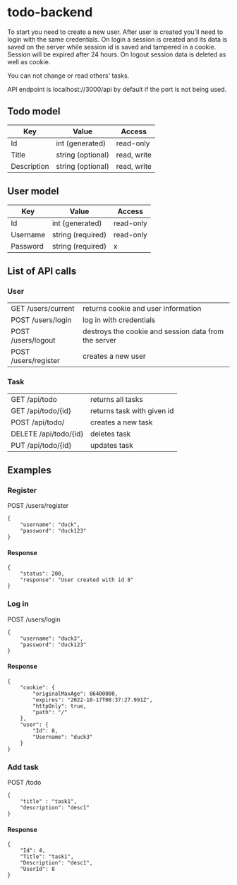 # todo-backend
To start you need to create a new user. After user is created you'll need to login with the same credentials. On login a session is created and its data is saved on the server while session id is saved and tampered in a cookie. Session will be expired after 24 hours. On logout session data is deleted as well as cookie. 

You can not change or read others' tasks.

API endpoint is localhost://3000/api by default if the port is not being used.

## Todo model

|Key |Value | Access
--- | --- | ---
Id | int (generated) | read-only
Title | string (optional) | read, write
Description | string (optional) | read, write

## User model

|Key |Value | Access
--- | --- | ---
Id| int (generated) | read-only
Username | string (required) | read-only
Password | string (required) | x

## List of API calls

### User
| | | 
|---|---|
|GET /users/current | returns cookie and user information|
|POST /users/login | log in with credentials |
|POST /users/logout | destroys the cookie and session data from the server |
|POST /users/register | creates a new user |

### Task
| | |
|---|---|
|GET /api/todo | returns all tasks |
|GET /api/todo/{id} | returns task with given id |
|POST /api/todo/ | creates a new task |
|DELETE /api/todo/{id} | deletes task |
|PUT /api/todo/{id} | updates task |

## Examples

### Register

POST /users/register
```
{
    "username": "duck",
    "password": "duck123"
}
```

#### Response
```
{
    "status": 200,
    "response": "User created with id 8"
}
```

### Log in
POST /users/login
```
{
    "username": "duck3",
    "password": "duck123"
}
```
#### Response
```
{
    "cookie": {
        "originalMaxAge": 86400000,
        "expires": "2022-10-17T08:37:27.991Z",
        "httpOnly": true,
        "path": "/"
    },
    "user": {
        "Id": 8,
        "Username": "duck3"
    }
}
```

### Add task
POST /todo
```
{
    "title" : "task1",
    "description": "desc1"
}
```
#### Response
```
{
    "Id": 4,
    "Title": "task1",
    "Description": "desc1",
    "UserId": 8
}
```
